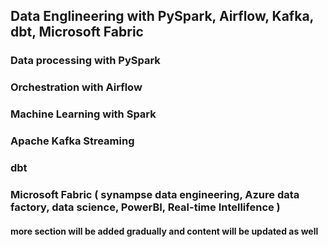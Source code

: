 ## Data Englineering with PySpark, Airflow, Kafka, dbt, Microsoft Fabric

### Data processing with PySpark

### Orchestration with Airflow

### Machine Learning with Spark

### Apache Kafka Streaming

### dbt

### Microsoft Fabric ( synampse data engineering, Azure data factory, data science, PowerBI, Real-time Intellifence )

#### more section will be added gradually and content will be updated as well
